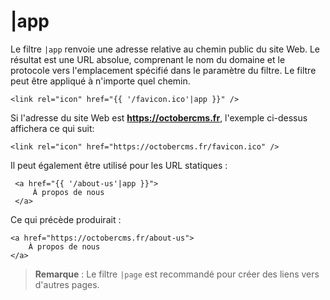 # |app

Le filtre `|app` renvoie une adresse relative au chemin public du site Web. Le résultat est une URL absolue, comprenant le nom du domaine et le protocole vers l'emplacement spécifié dans le paramètre du filtre. Le filtre peut être appliqué à n'importe quel chemin.

    <link rel="icon" href="{{ '/favicon.ico'|app }}" />

Si l'adresse du site Web est **https://octobercms.fr**, l'exemple ci-dessus affichera ce qui suit:

    <link rel="icon" href="https://octobercms.fr/favicon.ico" />

Il peut également être utilisé pour les URL statiques :

     <a href="{{ '/about-us'|app }}">
         À propos de nous
     </a>

Ce qui précède produirait :

    <a href="https://octobercms.fr/about-us">
        À propos de nous
    </a>

> **Remarque** : Le filtre `|page` est recommandé pour créer des liens vers d'autres pages.
